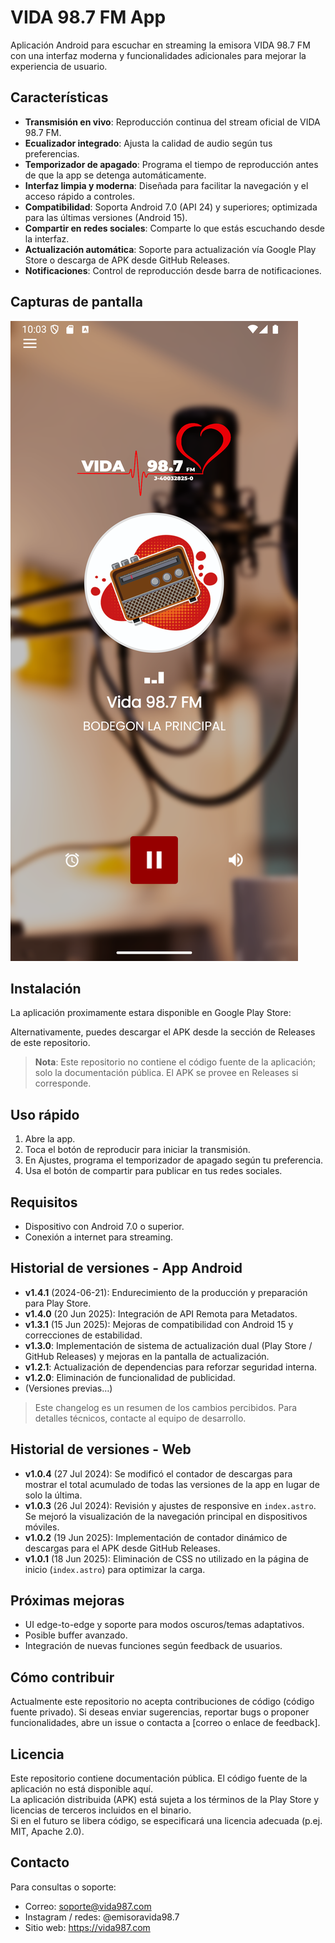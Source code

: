 # VIDA 98.7 FM App

Aplicación Android para escuchar en streaming la emisora VIDA 98.7 FM con una interfaz moderna y funcionalidades adicionales para mejorar la experiencia de usuario.

## Características

- **Transmisión en vivo**: Reproducción continua del stream oficial de VIDA 98.7 FM.
- **Ecualizador integrado**: Ajusta la calidad de audio según tus preferencias.
- **Temporizador de apagado**: Programa el tiempo de reproducción antes de que la app se detenga automáticamente.
- **Interfaz limpia y moderna**: Diseñada para facilitar la navegación y el acceso rápido a controles.
- **Compatibilidad**: Soporta Android 7.0 (API 24) y superiores; optimizada para las últimas versiones (Android 15).
- **Compartir en redes sociales**: Comparte lo que estás escuchando desde la interfaz.
- **Actualización automática**: Soporte para actualización vía Google Play Store o descarga de APK desde GitHub Releases.
- **Notificaciones**: Control de reproducción desde barra de notificaciones.

## Capturas de pantalla

![Pantalla principal](src/assets/screenshots/main.png)

## Instalación

La aplicación proximamente estara disponible en Google Play Store:

Alternativamente, puedes descargar el APK desde la sección de Releases de este repositorio.

> **Nota**: Este repositorio no contiene el código fuente de la aplicación; solo la documentación pública. El APK se provee en Releases si corresponde.

## Uso rápido

1. Abre la app.
2. Toca el botón de reproducir para iniciar la transmisión.
3. En Ajustes, programa el temporizador de apagado según tu preferencia.
4. Usa el botón de compartir para publicar en tus redes sociales.

## Requisitos

- Dispositivo con Android 7.0 o superior.
- Conexión a internet para streaming.

## Historial de versiones - App Android

- **v1.4.1** (2024-06-21): Endurecimiento de la producción y preparación para Play Store.
- **v1.4.0** (20 Jun 2025): Integración de API Remota para Metadatos.
- **v1.3.1** (15 Jun 2025): Mejoras de compatibilidad con Android 15 y correcciones de estabilidad.
- **v1.3.0**: Implementación de sistema de actualización dual (Play Store / GitHub Releases) y mejoras en la pantalla de actualización.
- **v1.2.1**: Actualización de dependencias para reforzar seguridad interna.
- **v1.2.0**: Eliminación de funcionalidad de publicidad.
- (Versiones previas…)  

> Este changelog es un resumen de los cambios percibidos. Para detalles técnicos, contacte al equipo de desarrollo.

## Historial de versiones - Web

- **v1.0.4** (27 Jul 2024): Se modificó el contador de descargas para mostrar el total acumulado de todas las versiones de la app en lugar de solo la última.
- **v1.0.3** (26 Jul 2024): Revisión y ajustes de responsive en `index.astro`. Se mejoró la visualización de la navegación principal en dispositivos móviles.
- **v1.0.2** (19 Jun 2025): Implementación de contador dinámico de descargas para el APK desde GitHub Releases.
- **v1.0.1** (18 Jun 2025): Eliminación de CSS no utilizado en la página de inicio (`index.astro`) para optimizar la carga.

## Próximas mejoras

- UI edge-to-edge y soporte para modos oscuros/temas adaptativos.
- Posible buffer avanzado.
- Integración de nuevas funciones según feedback de usuarios.

## Cómo contribuir

Actualmente este repositorio no acepta contribuciones de código (código fuente privado). Si deseas enviar sugerencias, reportar bugs o proponer funcionalidades, abre un issue o contacta a [correo o enlace de feedback].

## Licencia

Este repositorio contiene documentación pública. El código fuente de la aplicación no está disponible aquí.  
La aplicación distribuida (APK) está sujeta a los términos de la Play Store y licencias de terceros incluidos en el binario.  
Si en el futuro se libera código, se especificará una licencia adecuada (p.ej. MIT, Apache 2.0).

## Contacto

Para consultas o soporte:
- Correo: soporte@vida987.com
- Instagram / redes: @emisoravida98.7
- Sitio web: https://vida987.com

